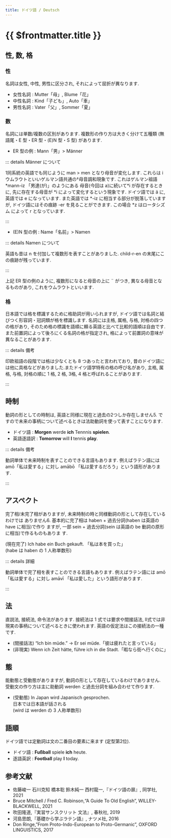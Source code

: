 ```yaml
---
title: ドイツ語 / Deutsch
---
```


# {{ $frontmatter.title }}

## 性, 数, 格

### 性

名詞は女性, 中性, 男性に区分され, それによって屈折が異なります.

- 女性名詞 : Mutter「母」, Blume「花」
- 中性名詞 : Kind「子ども」, Auto「車」
- 男性名詞 : Vater「父」, Sommer「夏」

### 数

名詞には単数/複数の区別があります.
複数形の作り方は大きく分けて五種類 (無語尾・E 型・ER 型・(E)N 型・S 型) があります.

- ER 型の例 : Mann「男」> Männer

::: details Männer について

1同系統の英語でも同じように man > men となり母音が変化します.
これらは i ウムラウトといいゲルマン語共通の†母音調和現象です.
これはゲルマン祖語 \*mann-iz 「男達(が)」のようにある
母音(今回は a)に続いて\*i が存在するときに,
先に存在する母音が \*i によって変化するという現象です.
ドイツ語では ä に, 英語では e になっています.
また英語では \*-iz に相当する部分が脱落していますが,
ドイツ語にはその痕跡 -er を見ることができます.
この場合 \*z はロータシズム によって r となっています.

:::

- (E)N 型の例 : Name「名前」> Namen

::: details Namen について

英語も昔は n を付加して複数形を表すことがありました. child-r-en の末尾にこの痕跡が残っています.

:::

上記 ER 型の例のように,
複数形になると母音の上に ¨ がつき,
異なる母音となるものがあり,
これをウムラウトといいます.

### 格

日本語では格を標識するために格助詞が用いられますが,
ドイツ語では名詞と結びつく形容詞・冠詞類が格を標識します.
名詞には主格, 属格, 与格, 対格の四つの格があり,
そのため格の標識を語順に頼る英語と比べて比較的語順は自由です.
また前置詞によって後ろにくる名詞の格が指定され,
格によって前置詞の意味が異なることがあります.

::: details 備考

印欧祖語の段階では格は少なくとも 8 つあったと言われており,
昔のドイツ語には他に具格などがありました.またドイツ語学特有の格の呼び名があり,
主格, 属格, 与格, 対格の順に 1 格, 2 格, 3格, 4 格と呼ばれることがあります.

:::

## 時制

動詞の形としての時制は, 英語と同様に現在と過去の2つしか存在しません5.
ですので未来の事柄について述べるときは法助動詞を使って表すことになります.

- ドイツ語 : **Morgen** werde **ich** Tennnis **spielen**.
- 英語逐語訳 : **Tomorrow** will **I** tennis **play**.

::: details 備考

動詞単体で未来時制を表すことのできる言語もあります.
例えばラテン語には amō「私は愛する」に対し
amābō 「私は愛するだろう」という語形があります.

:::

## アスペクト

完了相/未完了相がありますが, 未来時制の時と同様動詞の形として存在しているわけでは
ありません6. 基本的に完了相は haben + 過去分詞(haben は英語の have に相当)で作り
ますが, 一部 sein + 過去分詞(sein は英語の be 動詞の原形に相当)で作るものもありま
す.

(現在完了) Ich habe ein Buch gekauft. 「私は本を買った」  
(habe は haben の 1 人称単数形)

::: details 詳細

動詞単体で完了相を表すことのできる言語もあります.
例えばラテン語には amō「私は愛する」に対し amāvī 「私は愛した」という語形があります.

:::

## 法

直説法, 接続法, 命令法があります.
接続法は 1 式では要求や間接話法,
II式では非現実の事柄について述べるときに使われます.
英語の仮定法はこの接続法の一種です.

- (間接話法) “Ich bin müde.” → Er sei müde.「彼は疲れたと言っている」
- (非現実) Wenn ich Zeit hätte, führe ich in die Stadt.「暇なら街へ行くのに」

## 態

能動態と受動態がありますが, 動詞の形として存在しているわけでありません.
受動文の作り方は主に助動詞 werden と過去分詞を組み合わせて作ります.

- (受動態) In Japan wird Japanisch gesprochen.  
日本では日本語が話される  
(wird は werden の 3 人称単数形)

## 語順

ドイツ語では定動詞は文の二番目の要素に来ます (定型第2位).

- ドイツ語 : **Fußball** spiele **ich** heute.
- 逐語英訳 : **Football** play **I** today.

## 参考文献

- 佐藤峻一 石川克知 橋本聡 鈴木純一 西村龍一,『ドイツ語の扉』, 同学社, 2021
- Bruce Mitchell / Fred C. Robinson,“A Guide To Old English”, WILLEY-BLACKWELL, 2021
- 吹田隆道,『実習サンスクリット 文法』, 春秋社, 2019
- 河島思朗,『基礎から学ぶラテン語』, ナツメ社, 2016
- Don Ringe,”From Proto-Indo-European to Proto-Germanic”, OXFORD LINGUISTICS, 2017
